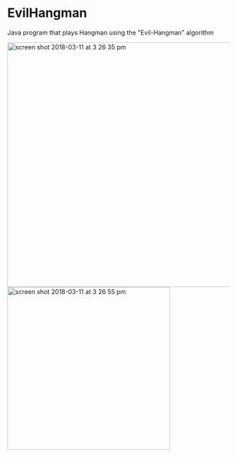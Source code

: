 # EvilHangman
Java program that plays Hangman using the "Evil-Hangman" algorithm

<img width="555" alt="screen shot 2018-03-11 at 3 26 35 pm" src="https://user-images.githubusercontent.com/20143504/37258135-fe2afbf4-2540-11e8-8c53-e69a7e4f6336.png">

<img width="369" alt="screen shot 2018-03-11 at 3 26 55 pm" src="https://user-images.githubusercontent.com/20143504/37258139-00dba5ec-2541-11e8-8cd7-a6c49d041089.png">

